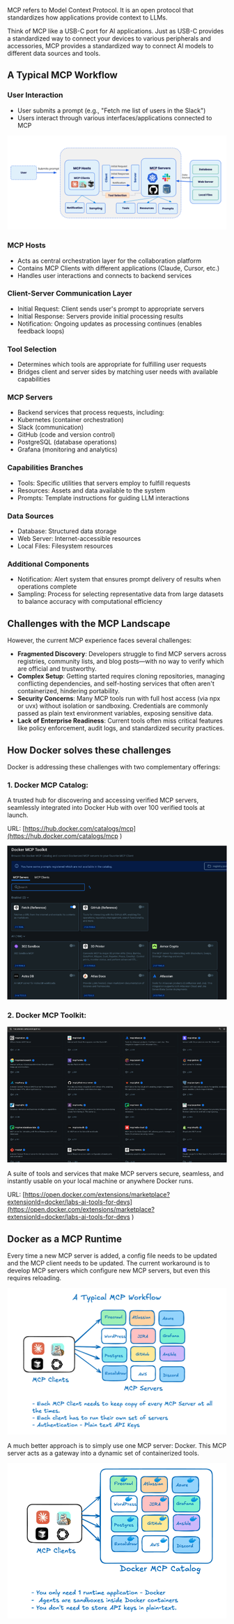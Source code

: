 
MCP refers to Model Context Protocol. It is an open protocol that standardizes how applications provide context to LLMs. 

Think of MCP like a USB-C port for AI applications. Just as USB-C provides a standardized way to connect your devices to various peripherals and accessories, MCP provides a standardized way to connect AI models to different data sources and tools.




## A Typical MCP Workflow

### User Interaction
- User submits a prompt (e.g., "Fetch me list of users in the Slack")
- Users interact through various interfaces/applications connected to MCP

![mcp workflow](../images/mcp-workflow.png)

### MCP Hosts
- Acts as central orchestration layer for the collaboration platform
- Contains MCP Clients with different applications (Claude, Cursor, etc.)
- Handles user interactions and connects to backend services

### Client-Server Communication Layer
- Initial Request: Client sends user's prompt to appropriate servers
- Initial Response: Servers provide initial processing results
- Notification: Ongoing updates as processing continues (enables feedback loops)

### Tool Selection
- Determines which tools are appropriate for fulfilling user requests
- Bridges client and server sides by matching user needs with available capabilities

### MCP Servers
- Backend services that process requests, including:
- Kubernetes (container orchestration)
- Slack (communication)
- GitHub (code and version control)
- PostgreSQL (database operations)
- Grafana (monitoring and analytics)

### Capabilities Branches
- Tools: Specific utilities that servers employ to fulfill requests
- Resources: Assets and data available to the system
- Prompts: Template instructions for guiding LLM interactions

### Data Sources
- Database: Structured data storage
- Web Server: Internet-accessible resources
- Local Files: Filesystem resources

### Additional Components

- Notification: Alert system that ensures prompt delivery of results when operations complete
- Sampling: Process for selecting representative data from large datasets to balance accuracy with computational efficiency







## Challenges with the MCP Landscape

However, the current MCP experience faces several challenges:

- **Fragmented Discovery**: Developers struggle to find MCP servers across registries, community lists, and blog posts—with no way to verify which are official and trustworthy.
- **Complex Setup**: Getting started requires cloning repositories, managing conflicting dependencies, and self-hosting services that often aren't containerized, hindering portability.
- **Security Concerns**: Many MCP tools run with full host access (via npx or uvx) without isolation or sandboxing. Credentials are commonly passed as plain text environment variables, exposing sensitive data.
- **Lack of Enterprise Readiness**: Current tools often miss critical features like policy enforcement, audit logs, and standardized security practices.

## How Docker solves these challenges

Docker is addressing these challenges with two complementary offerings:

### 1. Docker MCP Catalog: 

A trusted hub for discovering and accessing verified MCP servers, seamlessly integrated into Docker Hub with over 100 verified tools at launch.

URL: [https://hub.docker.com/catalogs/mcp](https://hub.docker.com/catalogs/mcp ) 

![mcp catalog](../images/mcp-catalog.png)

### 2. Docker MCP Toolkit: 

![mcp toolkit](../images/mcp-toolkit.png)

A suite of tools and services that make MCP servers secure, seamless, and instantly usable on your local machine or anywhere Docker runs.

URL: [https://open.docker.com/extensions/marketplace?extensionId=docker/labs-ai-tools-for-devs](https://open.docker.com/extensions/marketplace?extensionId=docker/labs-ai-tools-for-devs )

## Docker as a MCP Runtime

Every time a new MCP server is added, a config file needs to be updated and the MCP client needs to be updated. The current workaround is to develop MCP servers which configure new MCP servers, but even this requires reloading. 


 

![typical mcp](../images/typical-mcp.png)


A much better approach is to simply use one MCP server: Docker. This MCP server acts as a gateway into a dynamic set of containerized tools.

![docker mcp](../images/docker-mcp.png)